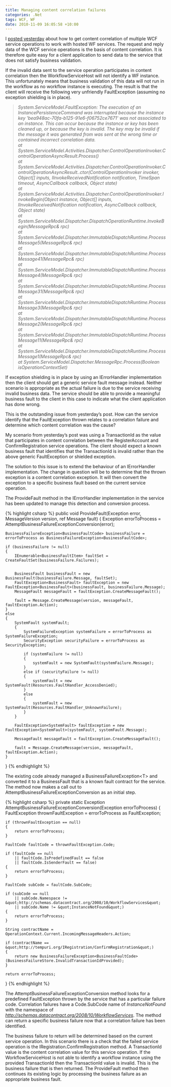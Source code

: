 ```yaml
---
title: Managing content correlation failures
categories: .Net
tags: WCF, WF
date: 2010-11-09 16:05:58 +10:00
---
```


I [posted yesterday][0] about how to get content correlation of multiple WCF service operations to work with hosted WF services. The request and reply data of the WCF service operations is the basis of content correlation. It is therefore quite easy for a client application to send data to the service that does not satisfy business validation. 

If the invalid data sent to the service operation participates in content correlation then the WorkflowServiceHost will not identify a WF instance. This unfortunately means that business validation of this data will not run in the workflow as no workflow instance is executing. The result is that the client will receive the following very unfriendly FaultException (assuming no exception shielding is in place).

<!--more-->

> _System.ServiceModel.FaultException: The execution of an InstancePersistenceCommand was interrupted because the instance key 'bea948ac-70fa-b125-91e6-f06752ce7671' was not associated to an instance. This can occur because the instance or key has been cleaned up, or because the key is invalid. The key may be invalid if the message it was generated from was sent at the wrong time or contained incorrect correlation data.   
>    at System.ServiceModel.Activities.Dispatcher.ControlOperationInvoker.ControlOperationAsyncResult.Process()   
>    at System.ServiceModel.Activities.Dispatcher.ControlOperationInvoker.ControlOperationAsyncResult..ctor(ControlOperationInvoker invoker, Object[] inputs, IInvokeReceivedNotification notification, TimeSpan timeout, AsyncCallback callback, Object state)   
>    at System.ServiceModel.Activities.Dispatcher.ControlOperationInvoker.InvokeBegin(Object instance, Object[] inputs, IInvokeReceivedNotification notification, AsyncCallback callback, Object state)   
>    at System.ServiceModel.Dispatcher.DispatchOperationRuntime.InvokeBegin(MessageRpc& rpc)   
>    at System.ServiceModel.Dispatcher.ImmutableDispatchRuntime.ProcessMessage5(MessageRpc& rpc)   
>    at System.ServiceModel.Dispatcher.ImmutableDispatchRuntime.ProcessMessage41(MessageRpc& rpc)   
>    at System.ServiceModel.Dispatcher.ImmutableDispatchRuntime.ProcessMessage4(MessageRpc& rpc)   
>    at System.ServiceModel.Dispatcher.ImmutableDispatchRuntime.ProcessMessage31(MessageRpc& rpc)   
>    at System.ServiceModel.Dispatcher.ImmutableDispatchRuntime.ProcessMessage3(MessageRpc& rpc)   
>    at System.ServiceModel.Dispatcher.ImmutableDispatchRuntime.ProcessMessage2(MessageRpc& rpc)   
>    at System.ServiceModel.Dispatcher.ImmutableDispatchRuntime.ProcessMessage11(MessageRpc& rpc)   
>    at System.ServiceModel.Dispatcher.ImmutableDispatchRuntime.ProcessMessage1(MessageRpc& rpc)   
>    at System.ServiceModel.Dispatcher.MessageRpc.Process(Boolean isOperationContextSet)_

If exception shielding is in place by using an IErrorHandler implementation then the client should get a generic service fault message instead. Neither scenario is appropriate as the actual failure is due to the service receiving invalid business data. The service should be able to provide a meaningful business fault to the client in this case to indicate what the client application has done wrong. 

This is the outstanding issue from yesterday’s post. How can the service identify that the FaultException thrown relates to a correlation failure and determine which content correlation was the cause? 

My scenario from yesterday’s post was using a TransactionId as the value that participates in content correlation between the RegisterAccount and ConfirmRegistration service operations. The client should expect a known business fault that identifies that the TransactionId is invalid rather than the above generic FaultException or shielded exception.

The solution to this issue is to extend the behaviour of an IErrorHandler implementation. The change in question will be to determine that the thrown exception is a content correlation exception. It will then convert the exception to a specific business fault based on the current service operation.

The ProvideFault method in the IErrorHandler implementation in the service has been updated to manage this detection and conversion process.

{% highlight csharp %}
public void ProvideFault(Exception error, MessageVersion version, ref Message fault)
{
    Exception errorToProcess = AttemptBusinessFailureExceptionConversion(error);
    
    BusinessFailureException<BusinessFaultCode> businessFailure = errorToProcess as BusinessFailureException<BusinessFaultCode>;
    
    if (businessFailure != null)
    {
        IEnumerable<BusinessFaultItem> faultSet = CreateFaultSet(businessFailure.Failures);
    
    
        BusinessFault businessFault = new BusinessFault(businessFailure.Message, faultSet);
        FaultException<BusinessFault> faultException = new FaultException<BusinessFault>(businessFault, businessFailure.Message);
        MessageFault messageFault = faultException.CreateMessageFault();
    
        fault = Message.CreateMessage(version, messageFault, faultException.Action);
    }
    else
    {
        SystemFault systemFault;
        {
            SystemFailureException systemFailure = errorToProcess as SystemFailureException;
            SecurityException securityFailure = errorToProcess as SecurityException;
    
            if (systemFailure != null)
            {
                systemFault = new SystemFault(systemFailure.Message);
            }
            else if (securityFailure != null)
            {
                systemFault = new SystemFault(Resources.FaultHandler_AccessDenied);
            }
            else
            {
                systemFault = new SystemFault(Resources.FaultHandler_UnknownFailure);
            }
        }
    
        FaultException<SystemFault> faultException = new FaultException<SystemFault>(systemFault, systemFault.Message);
    
        MessageFault messageFault = faultException.CreateMessageFault();
    
        fault = Message.CreateMessage(version, messageFault, faultException.Action);
    }
}
{% endhighlight %}

The existing code already managed a BusinessFailureException&lt;T&gt; and converted it to a BusinessFault that is a known fault contract for the service. The method now makes a call out to AttemptBusinessFailureExceptionConversion as an initial step.

{% highlight csharp %}
private static Exception AttemptBusinessFailureExceptionConversion(Exception errorToProcess)
{
    FaultException thrownFaultException = errorToProcess as FaultException;
    
    if (thrownFaultException == null)
    {
        return errorToProcess;
    }
    
    FaultCode faultCode = thrownFaultException.Code;
    
    if (faultCode == null
        || faultCode.IsPredefinedFault == false
        || faultCode.IsSenderFault == false)
    {
        return errorToProcess;
    }
    
    FaultCode subCode = faultCode.SubCode;
    
    if (subCode == null
        || subCode.Namespace != &quot;http://schemas.datacontract.org/2008/10/WorkflowServices&quot;
        || subCode.Name != &quot;InstanceNotFound&quot;)
    {
        return errorToProcess;
    }
    
    String contractName = OperationContext.Current.IncomingMessageHeaders.Action;
    
    if (contractName == &quot;http://tempuri.org/IRegistration/ConfirmRegistration&quot;)
    {
        return new BusinessFailureException<BusinessFaultCode>(BusinessFailureStore.InvalidTransactionIdProvided);
    }
        
    return errorToProcess;
}
{% endhighlight %}

The AttemptBusinessFailureExceptionConversion method looks for a predefined FaultException thrown by the service that has a particular failure code. Correlation failures have a Code.SubCode name of _InstanceNotFound_ with the namespace of _http://schemas.datacontract.org/2008/10/WorkflowServices_. The method can return a specific business failure now that a correlation failure has been identified. 

The business failure to return will be determined based on the current service operation. In this scenario there is a check that the failed service operation is the IRegistration.ConfirmRegistration method. A TransactionId value is the content correlation value for this service operation. If the WorkflowServiceHost is not able to identify a workflow instance using the provided TransactionId then the TransactionId value is invalid. This is the business failure that is then returned. The ProvideFault method then continues its existing logic by processing the business failure as an appropriate business fault.

[0]: /2010/11/08/hosted-workflow-service-with-content-correlation/
